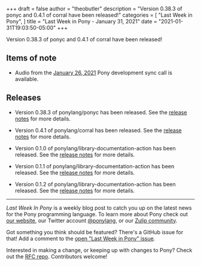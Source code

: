 +++
draft = false
author = "theobutler"
description = "Version 0.38.3 of ponyc and 0.4.1 of corral have been released!"
categories = [
    "Last Week in Pony",
]
title = "Last Week in Pony - January 31, 2021"
date = "2021-01-31T19:03:50-05:00"
+++

Version 0.38.3 of ponyc and 0.4.1 of corral have been released!
<!--more-->

## Items of note

- Audio from the [January 26, 2021](https://sync-recordings.ponylang.io/r/2021_01_26.m4a) Pony development sync call is available.

## Releases

- Version 0.38.3 of ponylang/ponyc has been released.
See the [release notes](https://github.com/ponylang/ponyc/releases/tag/0.38.3) for more details.

- Version 0.4.1 of ponylang/corral has been released.
See the [release notes](https://github.com/ponylang/corral/releases/tag/0.4.1) for more details.

- Version 0.1.0 of ponylang/library-documentation-action has been released.
See the [release notes](https://github.com/ponylang/library-documentation-action/releases/tag/0.1.0) for more details.

- Version 0.1.1 of ponylang/library-documentation-action has been released.
See the [release notes](https://github.com/ponylang/library-documentation-action/releases/tag/0.1.1) for more details.

- Version 0.1.2 of ponylang/library-documentation-action has been released.
See the [release notes](https://github.com/ponylang/library-documentation-action/releases/tag/0.1.2) for more details.

---

_Last Week In Pony_ is a weekly blog post to catch you up on the latest news for the Pony programming language. To learn more about Pony check out [our website](https://ponylang.io), our Twitter account [@ponylang](https://twitter.com/ponylang), or our [Zulip community](https://ponylang.zulipchat.com).

Got something you think should be featured? There's a GitHub issue for that! Add a comment to the [open "Last Week in Pony" issue](https://github.com/ponylang/ponylang.github.io/issues?q=is%3Aissue+is%3Aopen+label%3Alast-week-in-pony).

Interested in making a change, or keeping up with changes to Pony? Check out the [RFC repo](https://github.com/ponylang/rfcs). Contributors welcome!
